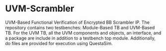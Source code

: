 # UVM-Scrambler
UVM-Based Functional Verification of Encrypted BB Scrambler IP. The repository contains two testbenches: Module-Based TB and UVM-Based TB. For the UVM TB, all the UVM components and objects, an interface, and a package are include in addition to a testbench top module. Additionally, do files are provided for execution using QuestaSim.
